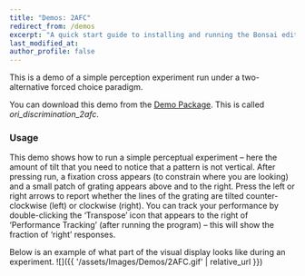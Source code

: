 ```yaml
---
title: "Demos: 2AFC"
redirect_from: /demos
excerpt: "A quick start guide to installing and running the Bonsai editor."
last_modified_at: 
author_profile: false
---
```

This is a demo of a simple perception experiment run under a two-alternative forced choice paradigm.

You can download this demo from the [Demo Package](https://github.com/bonvision/BonVision/tree/master/BonVision%20Examples). This is called _ori_discrimination_2afc_. 

### Usage
This demo shows how to run a simple perceptual experiment – here the amount of tilt that you need to notice that a pattern is not vertical. After pressing run, a fixation cross appears (to constrain where you are looking) and a small patch of grating appears above and to the right. Press the left or right arrows to report whether the lines of the grating are tilted counter-clockwise (left) or clockwise (right). You can track your performance by double-clicking the ‘Transpose’ icon that appears to the right of ‘Performance Tracking’ (after running the program) – this will show the fraction of ‘right’ responses.

Below is an example of what part of the visual display looks like during an experiment. 
![]({{ '/assets/Images/Demos/2AFC.gif' | relative_url }})
